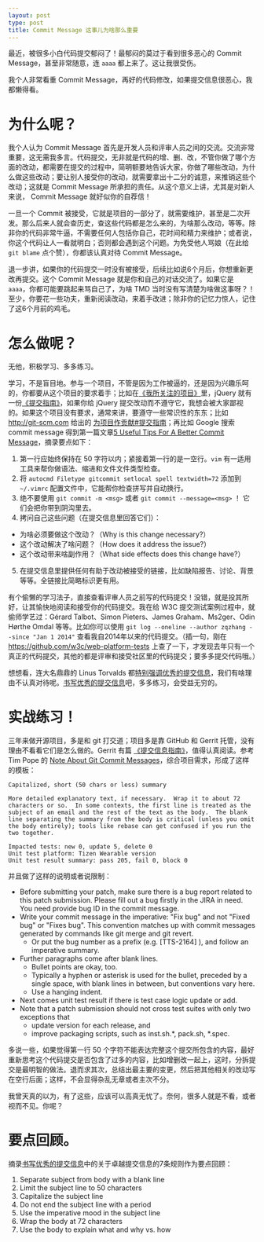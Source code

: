 ```yaml
---
layout: post
type: post
title: Commit Message 这事儿为啥那么重要
---
```


最近，被很多小白代码提交郁闷了！最郁闷的莫过于看到很多恶心的 Commit Message，甚至非常随意，连 `aaaa` 都上来了。这让我很受伤。

我个人非常看重 Commit Message，再好的代码修改，如果提交信息很恶心，我都懒得看。

# 为什么呢？

我个人认为 Commit Message 首先是开发人员和评审人员之间的交流。交流非常重要，这无需我多言。代码提交，无非就是代码的增、删、改，不管你做了哪个方面的改动，都需要在提交的过程中，简明额要地告诉大家，你做了哪些改动，为什么做这些改动；要让别人接受你的改动，就需要拿出十二分的诚意，来推销这些个改动；这就是 Commit Message 所承担的责任。从这个意义上讲，尤其是对新人来说， Commit Message 就好似你的自荐信！

一旦一个 Commit 被接受，它就是项目的一部分了，就需要维护，甚至是二次开发。那么后来人就会查历史，查这些代码都是怎么来的，为啥那么改动，等等。除非你的代码非常牛逼，不需要任何人包括你自己，花时间和精力来维护；或者说，你这个代码让人一看就明白；否则都会遇到这个问题。为免受他人骂娘（在此给 `git blame` 点个赞），你都该认真对待 Commit Message。

退一步讲，如果你的代码提交一时没有被接受，后续比如说6个月后，你想重新更改再提交。这个 Commit Message 就是你和自己的对话交流了。如果它是 `aaaa`，你都可能要跳起来骂自己了，为啥 TMD 当时没有写清楚为啥做这事呀？！至少，你要花一些功夫，重新阅读改动，来着手改进；除非你的记忆力惊人，记住了这6个月前的鸡毛。

# 怎么做呢？

无他，积极学习、多多练习。

学习，不是盲目地。参与一个项目，不管是因为工作被逼的，还是因为兴趣乐呵的，你都要从这个项目的要求着手；比如在[《我所关注的项目》](/blog/2014/12/19/projects-i-care-about.html)里，jQuery 就有一份[《提交指南》](http://contribute.jquery.org/commits-and-pull-requests/#commit-guidelines)，如果你给 jQuery 提交改动而不遵守它，我想会被大家鄙视的。如果这个项目没有要求，通常来讲，要遵守一些常识性的东东；比如 http://git-scm.com 给出的 [为项目作贡献#提交指南](http://git-scm.com/book/zh/v1/%E5%88%86%E5%B8%83%E5%BC%8F-Git-%E4%B8%BA%E9%A1%B9%E7%9B%AE%E4%BD%9C%E8%B4%A1%E7%8C%AE#%E6%8F%90%E4%BA%A4%E6%8C%87%E5%8D%97)；再比如 Google 搜索 commit message 得到第一篇文章[5 Useful Tips For A Better Commit Message](http://robots.thoughtbot.com/5-useful-tips-for-a-better-commit-message)，摘录要点如下：

1. 第一行应始终保持在 50 字符以内；紧接着第一行的是一空行。`vim` 有一适用工具来帮你做语法、缩进和文件文件类型检查。
2. 将 `autocmd Filetype gitcommit setlocal spell textwidth=72` 添加到 `~/.vimrc` 配置文件中，它能帮你检查拼写并自动换行。
3. 绝不要使用 `git commit -m <msg>` 或者 `git commit --message=<msg>` ！ 它们会把你带到阴沟里去。
4. 拷问自己这些问题（在提交信息里回答它们）：
  * 为啥必须要做这个改动？（Why is this change necessary?）
  * 这个改动解决了啥问题？（How does it address the issue?）
  * 这个改动带来啥副作用？（What side effects does this change have?）
5. 在提交信息里提供任何有助于改动被接受的链接，比如缺陷报告、讨论、背景等等。全链接比简略标识更有用。

有个偷懒的学习法子，直接查看评审人员之前写的代码提交！没错，就是投其所好，让其愉快地阅读和接受你的代码提交。我在给 W3C 提交测试案例过程中，就偷师学艺过：Gérard Talbot、Simon Pieters、James Graham、Ms2ger、Odin Hørthe Omdal 等等。比如你可以使用 `git log --oneline --author zqzhang --since "Jan 1 2014"` 查看我自2014年以来的代码提交。（插一句，刚在 https://github.com/w3c/web-platform-tests 上查了一下，才发现去年只有一个真正的代码提交，其他的都是评审和接受社区里的代码提交；要多多提交代码哦。）

想想看，连大名鼎鼎的 Linus Torvalds 都[特别强调优秀的提交信息](https://github.com/torvalds/linux/pull/17#issuecomment-5659933)，我们有啥理由不认真对待呢。[书写优秀的提交信息](https://github.com/erlang/otp/wiki/Writing-good-commit-messages)吧，多多练习，会受益无穷的。

# 实战练习！

三年来做开源项目，多是和 git 打交道；项目多是靠 GitHub 和 Gerrit 托管，没有理由不看看它们是怎么做的。Gerrit 有篇 [《提交信息指南》](http://www.mediawiki.org/wiki/Gerrit/Commit_message_guidelines)，值得认真阅读。参考 Tim Pope 的 [Note About Git Commit Messages](http://tbaggery.com/2008/04/19/a-note-about-git-commit-messages.html)，综合项目需求，形成了这样的模板：

~~~
Capitalized, short (50 chars or less) summary

More detailed explanatory text, if necessary.  Wrap it to about 72
characters or so.  In some contexts, the first line is treated as the
subject of an email and the rest of the text as the body.  The blank
line separating the summary from the body is critical (unless you omit
the body entirely); tools like rebase can get confused if you run the
two together.

Impacted tests: new 0, update 5, delete 0
Unit test platform: Tizen Wearable version
Unit test result summary: pass 205, fail 0, block 0
~~~

并且做了这样的说明或者说限制：

* Before submitting your patch, make sure there is a bug report related to this patch submission. Please fill out a bug firstly in the JIRA in need. You need provide bug ID in the commit message.
* Write your commit message in the imperative: "Fix bug" and not "Fixed bug" or "Fixes bug".  This convention matches up with commit messages generated by commands like git merge and git revert.
  * Or put the bug number as a prefix (e.g. [TTS-2164] ), and follow an imperative summary.
* Further paragraphs come after blank lines.
  * Bullet points are okay, too.
  * Typically a hyphen or asterisk is used for the bullet, preceded by a single space, with blank lines in between, but conventions vary here.
  * Use a hanging indent.
* Next comes unit test result if there is test case logic update or add.
* Note that a patch submission should not cross test suites with only two exceptions that
  * update version for each release, and
  * improve packaging scripts, such as inst.sh.*, pack.sh, *.spec.

多说一些，如果觉得第一行 50 个字符不能表达完整这个提交所包含的内容，最好重新思考这个代码提交是否包含了过多的内容，比如增删改一起上，这时，分拆提交是最明智的做法。退而求其次，总结出最主要的变更，然后把其他相关的改动写在空行后面；这样，不会显得杂乱无章或者主次不分。

我曾天真的以为，有了这些，应该可以高真无忧了。奈何，很多人就是不看，或者视而不见。你呢？

# 要点回顾。

摘录[书写优秀的提交信息](https://github.com/erlang/otp/wiki/Writing-good-commit-messages)中的关于卓越提交信息的7条规则作为要点回顾：

1. Separate subject from body with a blank line
2. Limit the subject line to 50 characters
3. Capitalize the subject line
4. Do not end the subject line with a period
5. Use the imperative mood in the subject line
6. Wrap the body at 72 characters
7. Use the body to explain what and why vs. how

